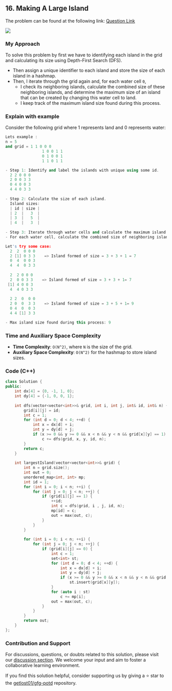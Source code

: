 ## 16. Making A Large Island
The problem can be found at the following link: [Question Link](https://practice.geeksforgeeks.org/problems/making-a-large-island/1)

![](https://badgen.net/badge/Level/Hard/red)

### My Approach

To solve this problem by first we have to identifying each island in the grid and calculating its size using Depth-First Search (DFS). 
- Then assign a unique identifier to each island and store the size of each island in a hashmap. 
- Then, I iterate through the grid again and, for each water cell `0`, 
	- I check its neighboring islands, calculate the combined size of these neighboring islands, and determine the maximum size of an island that can be created by changing this water cell to land. 
	- I keep track of the maximum island size found during this process.

### Explain with example
Consider the following grid where 1 represents land and 0 represents water:

```cpp
Lets example :
n = 5
and grid = 1 1 0 0 0
                1 0 0 1 1
                0 1 0 0 1
                1 1 0 1 1

- Step 1: Identify and label the islands with unique using some id.
  2 2 0 0 0
  2 0 0 3 3
  0 4 0 0 3
  4 4 0 3 3
  
- Step 2: Calculate the size of each island.
  Island sizes: 
  | id | size |
  | 2  |   3  |
  | 3  |   5  | 
  | 4  |   3  |
  
- Step 3: Iterate through water cells and calculate the maximum island size that can be created by changing the water cell to land.
- For each water cell, calculate the combined size of neighboring islands and determine the maximum size. 

Let's try some case:
  2  2  0 0 0
  2 [1] 0 3 3    => Island formed of size = 3 + 3 + 1 = 7
  0  4  0 0 3
  4  4  0 3 3
  
  2  2 0 0 0
  2  0 0 3 3    => Island formed of size = 3 + 3 + 1= 7
 [1] 4 0 0 3
  4  4 0 3 3
  
  2 2  0  0 0
  2 0  0  3 3    => Island formed of size = 3 + 5 + 1= 9
  0 4  0  0 3
  4 4 [1] 3 3

- Max island size found during this process: 9
```

### Time and Auxiliary Space Complexity

- **Time Complexity**: `O(N^2)`, where `N` is the size of the grid.
- **Auxiliary Space Complexity**: `O(N^2)` for the hashmap to store island sizes.

### Code (C++)
```cpp
class Solution {
public:
    int dx[4] = {0, -1, 1, 0};
    int dy[4] = {-1, 0, 0, 1};
    
    int dfs(vector<vector<int>>& grid, int i, int j, int& id, int& n) {
        grid[i][j] = id;
        int c = 1;
        for (int d = 0; d < 4; ++d) {
            int x = dx[d] + i;
            int y = dy[d] + j;
            if (x >= 0 && y >= 0 && x < n && y < n && grid[x][y] == 1)
                c += dfs(grid, x, y, id, n);
        }
        return c;
    }
    
    int largestIsland(vector<vector<int>>& grid) {
        int n = grid.size();
        int out = 0;
        unordered_map<int, int> mp;
        int id = 1;
        for (int i = 0; i < n; ++i) {
            for (int j = 0; j < n; ++j) {
                if (grid[i][j] == 1) {
                    ++id;
                    int c = dfs(grid, i , j, id, n);
                    mp[id] = c;
                    out = max(out, c);
                }
            }
        }
        
        for (int i = 0; i < n; ++i) {
            for (int j = 0; j < n; ++j) {
                if (grid[i][j] == 0) {
                    int c = 1;
                    set<int> st;
                    for (int d = 0; d < 4; ++d) {
                        int x = dx[d] + i;
                        int y = dy[d] + j;
                        if (x >= 0 && y >= 0 && x < n && y < n && grid[x][y] > 1)
                            st.insert(grid[x][y]);
                    }
                    for (auto i : st)
                        c += mp[i];
                    out = max(out, c);
                }
            }
        }
        return out;
    }
};
```

### Contribution and Support

For discussions, questions, or doubts related to this solution, please visit our [discussion section](https://github.com/getlost01/gfg-potd/discussions). We welcome your input and aim to foster a collaborative learning environment.

If you find this solution helpful, consider supporting us by giving a ⭐ star to the [getlost01/gfg-potd](https://github.com/getlost01/gfg-potd) repository.